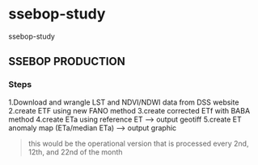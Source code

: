 # ssebop-study
ssebop-study

## SSEBOP PRODUCTION

### Steps

1.Download and wrangle LST and NDVI/NDWI data from DSS website
2.create ETF using new FANO method
3.create corrected ETf with BABA method
4.create ETa using reference ET --> output geotiff
5.create ET anomaly map (ETa/median ETa)  --> output graphic

> this would be the operational version that is processed every 2nd, 12th, and 22nd of the month
